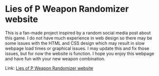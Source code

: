 # Lies of P Weapon Randomizer website

This is a fan-made project inspired by a random social media post about this game. I do not have much experience in web design so there may be some issues with the HTML and CSS design which may result in slow webpage load times or graphical issues. I may update this and fix those issues, but for now the website is function. I hope you enjoy this webpage and have fun with your new weapon combination. 

 Link: [Lies of P Weapon Randomizer website]( https://hauntedvcr.github.io/LoP-Weapon-Randomizer-website/)
